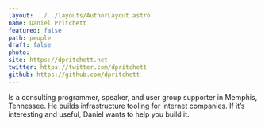 ```yaml
---
layout: ../../layouts/AuthorLayout.astro
name: Daniel Pritchett
featured: false
path: people
draft: false
photo: 
site: https://dpritchett.net
twitter: https://twitter.com/dpritchett
github: https://github.com/dpritchett
---
```


Is a consulting programmer, speaker, and user group supporter in Memphis, Tennessee. He builds infrastructure tooling for internet companies. If it’s interesting and useful, Daniel wants to help you build it.
